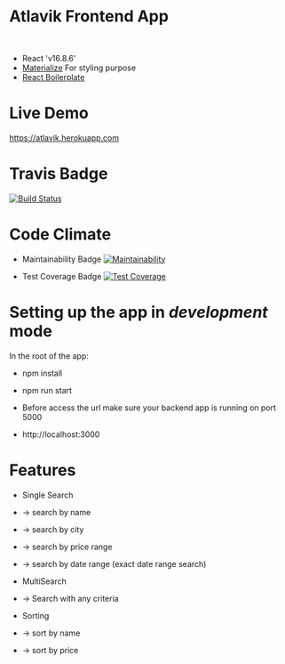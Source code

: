 # Atlavik Frontend App
<br />

* React 'v16.8.6'
* <a href="https://materializecss.com">Materialize</a> For styling purpose
* <a href="https://github.com/react-boilerplate/react-boilerplate">React Boilerplate</a>

# Live Demo
<a href="https://atlavik.herokuapp.com">https://atlavik.herokuapp.com</a>
# Travis Badge

[![Build Status](https://travis-ci.com/Qubaish/atlavik-frontend.svg?branch=master)](https://travis-ci.com/Qubaish/atlavik-frontend)

# Code Climate

* Maintainability Badge
[![Maintainability](https://api.codeclimate.com/v1/badges/ef1dbd40d1a53f4986b8/maintainability)](https://codeclimate.com/github/Qubaish/atlavik-frontend/maintainability)

* Test Coverage Badge
[![Test Coverage](https://api.codeclimate.com/v1/badges/ef1dbd40d1a53f4986b8/test_coverage)](https://codeclimate.com/github/Qubaish/atlavik-frontend/test_coverage)

# Setting up the app in *development* mode

In the root of the app:
* npm install
* npm run start

* Before access the url make sure your backend app is running on port 5000

* http://localhost:3000

# Features

* Single Search 
* -> search by name
* -> search by city
* -> search by price range
* -> search by date range (exact date range search)

* MultiSearch 
* -> Search with any criteria

* Sorting
* -> sort by name
* -> sort by price 




